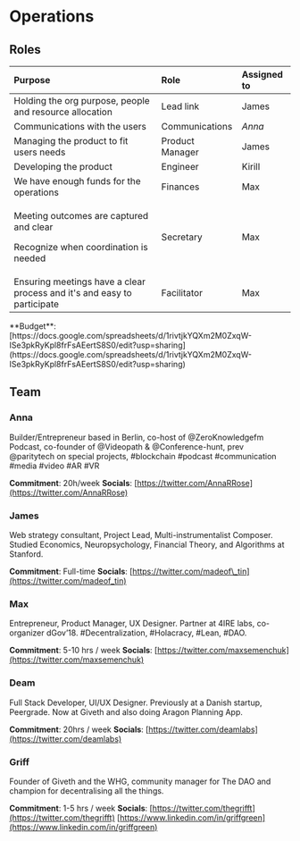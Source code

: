 # Operations

## Roles

<table>
  <thead>
    <tr>
      <th style="text-align:left">Purpose</th>
      <th style="text-align:left">Role</th>
      <th style="text-align:left">Assigned to</th>
    </tr>
  </thead>
  <tbody>
    <tr>
      <td style="text-align:left">Holding the org purpose, people and resource allocation</td>
      <td style="text-align:left">Lead link</td>
      <td style="text-align:left">James</td>
    </tr>
    <tr>
      <td style="text-align:left">Communications with the users</td>
      <td style="text-align:left">Communications</td>
      <td style="text-align:left"><em>Anna</em> 
      </td>
    </tr>
    <tr>
      <td style="text-align:left">Managing the product to fit users needs</td>
      <td style="text-align:left">Product Manager</td>
      <td style="text-align:left">James</td>
    </tr>
    <tr>
      <td style="text-align:left">Developing the product</td>
      <td style="text-align:left">Engineer</td>
      <td style="text-align:left">Kirill</td>
    </tr>
    <tr>
      <td style="text-align:left">We have enough funds for the operations</td>
      <td style="text-align:left">Finances</td>
      <td style="text-align:left">Max</td>
    </tr>
    <tr>
      <td style="text-align:left">
        <p>Meeting outcomes are captured and clear</p>
        <p>Recognize when coordination is needed</p>
      </td>
      <td style="text-align:left">Secretary</td>
      <td style="text-align:left">Max</td>
    </tr>
    <tr>
      <td style="text-align:left">Ensuring meetings have a clear process and it's and easy to participate</td>
      <td
      style="text-align:left">Facilitator</td>
        <td style="text-align:left">Max</td>
    </tr>
  </tbody>
</table>**Budget**: [https://docs.google.com/spreadsheets/d/1rivtjkYQXm2M0ZxqW-ISe3pkRyKpl8frFsAEertS8S0/edit?usp=sharing](https://docs.google.com/spreadsheets/d/1rivtjkYQXm2M0ZxqW-ISe3pkRyKpl8frFsAEertS8S0/edit?usp=sharing)

## Team

### Anna

Builder/Entrepreneur based in Berlin, co-host of @ZeroKnowledgefm Podcast, co-founder of @Videopath & @Conference-hunt, prev @paritytech on special projects, \#blockchain \#podcast \#communication \#media \#video \#AR \#VR

**Commitment**: 20h/week **Socials**: [https://twitter.com/AnnaRRose](https://twitter.com/AnnaRRose)

### James

Web strategy consultant, Project Lead, Multi-instrumentalist Composer. Studied Economics, Neuropsychology, Financial Theory, and Algorithms at Stanford.

**Commitment**: Full-time **Socials**: [https://twitter.com/madeof\_tin](https://twitter.com/madeof_tin)

### Max

Entrepreneur, Product Manager, UX Designer. Partner at 4IRE labs, co-organizer dGov’18. \#Decentralization, \#Holacracy, \#Lean, \#DAO.

**Commitment**: 5-10 hrs / week **Socials**: [https://twitter.com/maxsemenchuk](https://twitter.com/maxsemenchuk)

### Deam

Full Stack Developer, UI/UX Designer. Previously at a Danish startup, Peergrade. Now at Giveth and also doing Aragon Planning App.

**Commitment**: 20hrs / week **Socials**: [https://twitter.com/deamlabs](https://twitter.com/deamlabs)

### Griff

Founder of Giveth and the WHG, community manager for The DAO and champion for decentralising all the things.

**Commitment**: 1-5 hrs / week **Socials**: [https://twitter.com/thegrifft](https://twitter.com/thegrifft) [https://www.linkedin.com/in/griffgreen](https://www.linkedin.com/in/griffgreen)

